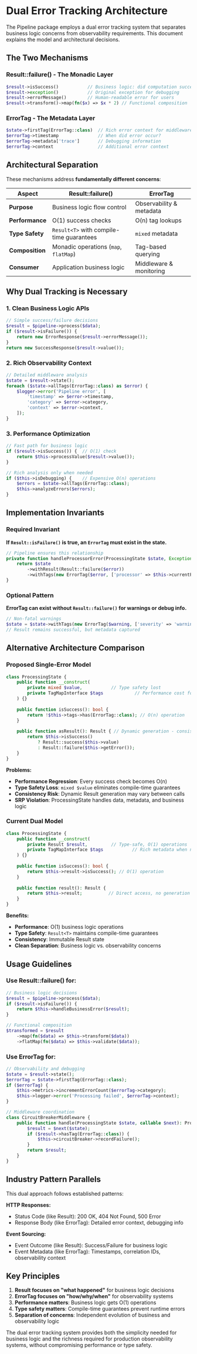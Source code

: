 # Dual Error Tracking Architecture

The Pipeline package employs a dual error tracking system that separates business logic concerns from observability requirements. This document explains the model and architectural decisions.

## The Two Mechanisms

### Result::failure() - The Monadic Layer

```php
$result->isSuccess()           // Business logic: did computation succeed?
$result->exception()           // Original exception for debugging  
$result->errorMessage()        // Human-readable error for users
$result->transform()->map(fn($x) => $x * 2) // Functional composition
```

### ErrorTag - The Metadata Layer
```php
$state->firstTag(ErrorTag::class)  // Rich error context for middleware
$errorTag->timestamp               // When did error occur?
$errorTag->metadata['trace']       // Debugging information
$errorTag->context                 // Additional error context
```

## Architectural Separation

These mechanisms address **fundamentally different concerns**:

| Aspect | Result::failure() | ErrorTag |
|--------|------------------|----------|
| **Purpose** | Business logic flow control | Observability & metadata |
| **Performance** | O(1) success checks | O(n) tag lookups |
| **Type Safety** | `Result<T>` with compile-time guarantees | `mixed` metadata |
| **Composition** | Monadic operations (`map`, `flatMap`) | Tag-based querying |
| **Consumer** | Application business logic | Middleware & monitoring |

## Why Dual Tracking is Necessary

### 1. Clean Business Logic APIs
```php
// Simple success/failure decisions
$result = $pipeline->process($data);
if ($result->isFailure()) {
    return new ErrorResponse($result->errorMessage());
}
return new SuccessResponse($result->value());
```

### 2. Rich Observability Context
```php
// Detailed middleware analysis
$state = $result->state();
foreach ($state->allTags(ErrorTag::class) as $error) {
    $logger->error('Pipeline error', [
        'timestamp' => $error->timestamp,
        'category' => $error->category,
        'context' => $error->context,
    ]);
}
```

### 3. Performance Optimization
```php
// Fast path for business logic
if ($result->isSuccess()) {  // O(1) check
    return $this->processValue($result->value());
}

// Rich analysis only when needed
if ($this->isDebugging) {    // Expensive O(n) operations
    $errors = $state->allTags(ErrorTag::class);
    $this->analyzeErrors($errors);
}
```

## Implementation Invariants

### Required Invariant
**If `Result::isFailure()` is true, an `ErrorTag` must exist in the state.**

```php
// Pipeline ensures this relationship
private function handleProcessorError(ProcessingState $state, Exception $error): ProcessingState {
    return $state
        ->withResult(Result::failure($error))
        ->withTags(new ErrorTag($error, ['processor' => $this->currentProcessor]));
}
```

### Optional Pattern
**ErrorTag can exist without `Result::failure()` for warnings or debug info.**

```php
// Non-fatal warnings
$state = $state->withTags(new ErrorTag($warning, ['severity' => 'warning']));
// Result remains successful, but metadata captured
```

## Alternative Architecture Comparison

### Proposed Single-Error Model
```php
class ProcessingState {
    public function __construct(
        private mixed $value,           // Type safety lost
        private TagMapInterface $tags            // Performance cost for every check
    ) {}
    
    public function isSuccess(): bool {
        return !$this->tags->has(ErrorTag::class); // O(n) operation
    }
    
    public function asResult(): Result { // Dynamic generation - consistency risk
        return $this->isSuccess() 
            ? Result::success($this->value)
            : Result::failure($this->getError());
    }
}
```

**Problems:**
- **Performance Regression**: Every success check becomes O(n)
- **Type Safety Loss**: `mixed $value` eliminates compile-time guarantees  
- **Consistency Risk**: Dynamic Result generation may vary between calls
- **SRP Violation**: ProcessingState handles data, metadata, and business logic

### Current Dual Model
```php
class ProcessingState {
    public function __construct(
        private Result $result,         // Type-safe, O(1) operations
        private TagMapInterface $tags           // Rich metadata when needed
    ) {}
    
    public function isSuccess(): bool {
        return $this->result->isSuccess(); // O(1) operation
    }
    
    public function result(): Result {
        return $this->result;          // Direct access, no generation
    }
}
```

**Benefits:**
- **Performance**: O(1) business logic operations
- **Type Safety**: `Result<T>` maintains compile-time guarantees
- **Consistency**: Immutable Result state
- **Clean Separation**: Business logic vs. observability concerns

## Usage Guidelines

### Use Result::failure() for:
```php
// Business logic decisions
$result = $pipeline->process($data);
if ($result->isFailure()) {
    return $this->handleBusinessError($result);
}

// Functional composition
$transformed = $result
    ->map(fn($data) => $this->transform($data))
    ->flatMap(fn($data) => $this->validate($data));
```

### Use ErrorTag for:
```php
// Observability and debugging
$state = $result->state();
$errorTag = $state->firstTag(ErrorTag::class);
if ($errorTag) {
    $this->metrics->incrementErrorCount($errorTag->category);
    $this->logger->error('Processing failed', $errorTag->context);
}

// Middleware coordination
class CircuitBreakerMiddleware {
    public function handle(ProcessingState $state, callable $next): ProcessingState {
        $result = $next($state);
        if ($result->hasTag(ErrorTag::class)) {
            $this->circuitBreaker->recordFailure();
        }
        return $result;
    }
}
```

## Industry Pattern Parallels

This dual approach follows established patterns:

**HTTP Responses:**
- Status Code (like Result): 200 OK, 404 Not Found, 500 Error
- Response Body (like ErrorTag): Detailed error context, debugging info

**Event Sourcing:**
- Event Outcome (like Result): Success/Failure for business logic
- Event Metadata (like ErrorTag): Timestamps, correlation IDs, observability context

## Key Principles

1. **Result focuses on "what happened"** for business logic decisions
2. **ErrorTag focuses on "how/why/when"** for observability systems
3. **Performance matters**: Business logic gets O(1) operations
4. **Type safety matters**: Compile-time guarantees prevent runtime errors
5. **Separation of concerns**: Independent evolution of business and observability logic

The dual error tracking system provides both the simplicity needed for business logic and the richness required for production observability systems, without compromising performance or type safety.